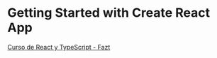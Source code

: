 # Getting Started with Create React App

[Curso de React y TypeScript - Fazt](https://www.youtube.com/watch?v=HyaT88zs2EU)
